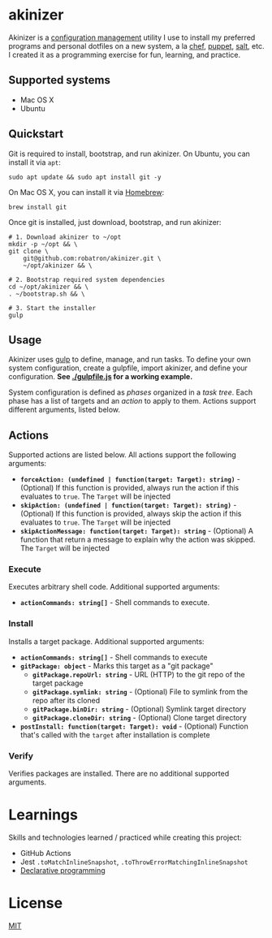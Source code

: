 # akinizer

Akinizer is a [configuration management](https://en.wikipedia.org/wiki/Configuration_management) utility I use to install my preferred programs and personal dotfiles on a new system, a la [chef](https://www.chef.io/), [puppet](https://puppet.com/), [salt](https://www.saltstack.com/), etc. I created it as a programming exercise for fun, learning, and practice.

## Supported systems

-   Mac OS X
-   Ubuntu

## Quickstart

Git is required to install, bootstrap, and run akinizer. On Ubuntu, you can install it via `apt`:

    sudo apt update && sudo apt install git -y

On Mac OS X, you can install it via [Homebrew](https://brew.sh/):

    brew install git

Once git is installed, just download, bootstrap, and run akinizer:

    # 1. Download akinizer to ~/opt
    mkdir -p ~/opt && \
    git clone \
        git@github.com:robatron/akinizer.git \
        ~/opt/akinizer && \

    # 2. Bootstrap required system dependencies
    cd ~/opt/akinizer && \
    . ~/bootstrap.sh && \

    # 3. Start the installer
    gulp

## Usage

Akinizer uses [gulp](https://gulpjs.com/) to define, manage, and run tasks. To define your own system configuration, create a gulpfile, import akinizer, and define your configuration. **See [./gulpfile.js](./gulpfile.js) for a working example.**

System configuration is defined as _phases_ organized in a _task tree_. Each phase has a list of targets and an _action_ to apply to them. Actions support different arguments, listed below.

## Actions

Supported actions are listed below. All actions support the following arguments:

-   **`forceAction: (undefined | function(target: Target): string)`** - (Optional) If this function is provided, always run the action if this evaluates to `true`. The `Target` will be injected
-   **`skipAction: (undefined | function(target: Target): string)`** - (Optional) If this function is provided, always skip the action if this evaluates to `true`. The `Target` will be injected
-   **`skipActionMessage: function(target: Target): string`** - (Optional) A function that return a message to explain why the action was skipped. The `Target` will be injected

### Execute

Executes arbitrary shell code. Additional supported arguments:

-   **`actionCommands: string[]`** - Shell commands to execute.

### Install

Installs a target package. Additional supported arguments:

-   **`actionCommands: string[]`** - Shell commands to execute
-   **`gitPackage: object`** - Marks this target as a "git package"
    -   **`gitPackage.repoUrl: string`** - URL (HTTP) to the git repo of the target package
    -   **`gitPackage.symlink: string`** - (Optional) File to symlink from the repo after its cloned
    -   **`gitPackage.binDir: string`** - (Optional) Symlink target directory
    -   **`gitPackage.cloneDir: string`** - (Optional) Clone target directory
-   **`postInstall: function(target: Target): void`** - (Optional) Function that's called with the `target` after installation is complete

### Verify

Verifies packages are installed. There are no additional supported arguments.

# Learnings

Skills and technologies learned / practiced while creating this project:

-   GitHub Actions
-   Jest `.toMatchInlineSnapshot`, `.toThrowErrorMatchingInlineSnapshot`
-   [Declarative programming](https://en.wikipedia.org/wiki/Declarative_programming)

# License

[MIT](./LICENSE)
